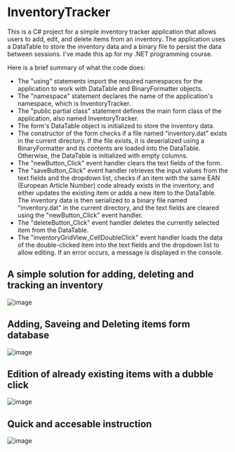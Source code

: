 <h1> InventoryTracker </h1>
This is a C# project for a simple inventory tracker application that allows users to add, edit, and delete items from an inventory. The application uses a DataTable to store the inventory data and a binary file to persist the data between sessions. I've made this ap for my .NET programming course.

Here is a brief summary of what the code does:

<ul>
<li>The "using" statements import the required namespaces for the application to work with DataTable and BinaryFormatter objects.</li>
<li>The "namespace" statement declares the name of the application's namespace, which is InventoryTracker. </li>
<li>The "public partial class" statement defines the main form class of the application, also named InventoryTracker. </li>
<li>The form's DataTable object is initialized to store the inventory data. </li>
<li>The constructor of the form checks if a file named "inventory.dat" exists in the current directory. If the file exists, it is deserialized using a BinaryFormatter and its contents are loaded into the DataTable. Otherwise, the DataTable is initialized with empty columns.</li>
<li>The "newButton_Click" event handler clears the text fields of the form.</li>
<li>The "saveButton_Click" event handler retrieves the input values from the text fields and the dropdown list, checks if an item with the same EAN (European Article Number) code already exists in the inventory, and either updates the existing item or adds a new item to the DataTable. The inventory data is then serialized to a binary file named "inventory.dat" in the current directory, and the text fields are cleared using the "newButton_Click" event handler.</li>
<li>The "deleteButton_Click" event handler deletes the currently selected item from the DataTable.</li>
<li>The "inventoryGridView_CellDoubleClick" event handler loads the data of the double-clicked item into the text fields and the dropdown list to allow editing. If an error occurs, a message is displayed in the console.</li>
</ul>

<h2> A simple solution for adding, deleting and tracking an inventory</h2>

![image](https://user-images.githubusercontent.com/90008035/231557860-4969382c-8fdd-49e5-bf4a-e46216b25fb2.png)

<h2> Adding, Saveing and Deleting items form database</h2>

![image](https://user-images.githubusercontent.com/90008035/231558266-b604723d-e319-4e64-823d-1494d530b021.png)

<h2> Edition of already existing items with a dubble click</h2>

![image](https://user-images.githubusercontent.com/90008035/231558746-a1d37b6b-322e-4e34-896e-3f49f2cfcf08.png)

<h2> Quick and accesable instruction</h2>

![image](https://user-images.githubusercontent.com/90008035/231559012-18a83646-6332-4231-a686-7973094e9504.png)




